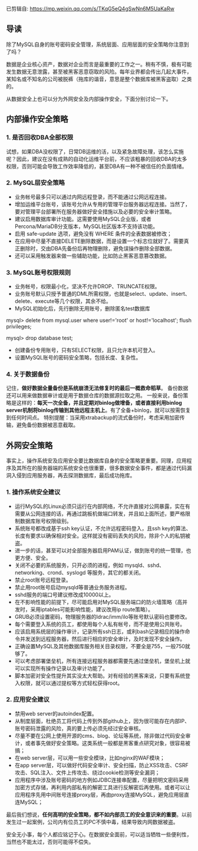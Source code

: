 已剪辑自: https://mp.weixin.qq.com/s/TKqG5eQ4gSwNn6M5UaKaRw

## 导读

除了MySQL自身的账号密码安全管理，系统层面、应用层面的安全策略你注意到了吗？

数据是企业核心资产，数据对企业而言是最重要的工作之一。稍有不慎，极有可能发生数据无意泄露，甚至被黑客恶意窃取的风险。每年业界都会传出几起大事件，某知名或不知名的公司被脱裤（拖库的谐音，意思是整个数据库被黑客盗取）之类的。

从数据安全上也可以分为外网安全及内部操作安全，下面分别讨论一下。

## 内部操作安全策略

### 1. 是否回收DBA全部权限

试想，如果DBA没权限了，日常DB运维的活，以及紧急故障处理，该怎么实施呢？因此，建议在没有成熟的自动化运维平台前，不应该粗暴的回收DBA的太多权限，否则可能会导致工作效率降低的，甚至DBA有一种不被信任的负面情绪。

### 2. MySQL层安全策略

- 业务帐号最多只可以通过内网远程登录，而不能通过公网远程连接。
- 增加运维平台账号，该账号允许从专用的管理平台服务器远程连接。当然了，要对管理平台部署所在服务器做好安全措施以及必要的安全审计策略。
- 建议启用数据库审计功能。这需要使用MySQL企业版，或者Percona/MariaDB分支版本，MySQL社区版本不支持该功能。
- 启用 safe-update 选项，避免没有 WHERE 条件的全表数据被修改；
- 在应用中尽量不直接DELETE删除数据，而是设置一个标志位就好了。需要真正删除时，交由DBA先备份后再物理删除，避免误操作删除全部数据。
- 还可以采用触发器来做一些辅助功能，比如防止黑客恶意篡改数据。

### 3. MySQL账号权限规则

- 业务帐号，权限最小化，坚决不允许DROP、TRUNCATE权限。
- 业务账号默认只授予普通的DML所需权限，也就是select、update、insert、delete、execute等几个权限，其余不给。
- MySQL初始化后，先行删除无用账号，删除匿名test数据库

mysql> delete from mysql.user where user!='root' or host!='localhost'; flush privileges;
 
 mysql> drop database test;

- 创建备份专用账号，只有SELECT权限，且只允许本机可登入。
- 设置MySQL账号的密码安全策略，包括长度、复杂性。

### 4. 关于数据备份

记住，**做好数据全量备份是系统崩溃无法修复时的最后一概救命稻草**。
 备份数据还可以用来做数据审计或是用于数据仓库的数据源拉取之用。
 一般来说，备份策略是这样的：**每天一次全备，并且定期对****binlog****做增备，或者直接利用****binlog server****机制将****binlog****传输到其他远程主机上**。有了全备+binlog，就可以按需恢复到任何时间点。
 特别提醒：当采用xtrabackup的流式备份时，考虑采用加密传输，避免备份数据被恶意截取。

##   

## 外网安全策略

事实上，操作系统安及应用安全要比数据库自身的安全策略更重要。同理，应用程序及其所在的服务器端的系统安全也很重要，很多数据安全事件，都是通过代码漏洞入侵到应用服务器，再去探测数据库，最后成功拖库。

### 1. 操作系统安全建议

- 运行MySQL的Linux必须只运行在内部网络，不允许直接对公网暴露，实在有需要从公网连接的话，再通过跳板机做端口转发，并且如上面所述，要严格限制数据库账号权限级别。
- 系统账号都改成基于ssh key认证，不允许远程密码登入，且ssh key的算法、长度有要求以确保相对安全。这样就没有密码丢失的风险，除非个人的私钥被盗。
- 进一步的话，甚至可以对全部服务器启用PAM认证，做到账号的统一管理，也更方便、安全。
- 关闭不必要的系统服务，只开必须的进程，例如 mysqld、sshd、networking、crond、syslogd 等服务，其它的都关闭。
- 禁止root账号远程登录。
- 禁止用root账号启动mysqld等普通业务服务进程。
- sshd服务的端口号建议修改成10000以上。
- 在不影响性能的前提下，尽可能启用对MySQL服务端口的防火墙策略（高并发时，采用iptables可能影响性能，建议改用ip route策略）。
- GRUB必须设置密码，物理服务器的Idrac/imm/ilo等账号默认密码也要修改。
- 每个需要登入系统的员工，都使用每个人私有帐号，而不是使用公共账号。
- 应该启用系统层的操作审计，记录所有ssh日志，或利bash记录相应的操作命令并发送到远程服务器，然后进行相应的安全审计，及时发现不安全操作。
- 正确设置MySQL及其他数据库服务相关目录权限，不要全是755，一般750就够了。
- 可以考虑部署堡垒机，所有连接远程服务器都需要先通过堡垒机，堡垒机上就可以实现所有操作记录以及审计功能了。
- 脚本加密对安全性提升其实没太大帮助。对有经验的黑客来说，只要有系统登入权限，就可以通过提权等方式轻松获得root。

### 2. 应用安全建议

- 禁用web server的autoindex配置。
- 从制度层面，杜绝员工将代码上传到外部github上，因为很可能存在内部IP、账号密码泄露的风险，真的要上传必须先经过安全审核。
- 尽量不要在公网上使用开源的cms、blog、论坛等系统，除非做过代码安全审计，或者事先做好安全策略。这类系统一般都是黑客重点研究对象，很容易被搞；
- 在web server层，可以用一些安全模块，比如nginx的WAF模块；
- 在app server层，可以做好代码安全审计、安全扫描，防止XSS攻击、CSRF攻击、SQL注入、文件上传攻击、绕过cookie检测等安全漏洞；
- 应用程序中涉及账号密码的地方例如JDBC连接串配置，尽量把明文密码采用加密方式存储，再利用内部私有的解密工具进行反解密后再使用。或者可以让应用程序先用中间账号连接proxy层，再由proxy连接MySQL，避免应用层直连MySQL；

最后我们想说，**任何高明的安全策略，都不如内部员工的安全意识来的重要**。以前发生过一起案例，公司内有位员工的PC不慎中毒，结果导致内网数据被盗。

安全无小事，每个人都应铭记于心。在数据安全面前，可以适当牺牲一些便利性，当然也不能太过，否则可能得不偿失。


 
